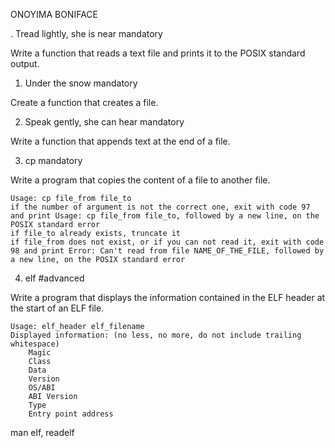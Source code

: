ONOYIMA BONIFACE

. Tread lightly, she is near
mandatory

Write a function that reads a text file and prints it to the POSIX standard output.

 

1. Under the snow
mandatory

Create a function that creates a file.

   

2. Speak gently, she can hear
mandatory

Write a function that appends text at the end of a file.

  


3. cp
mandatory

Write a program that copies the content of a file to another file.

    Usage: cp file_from file_to
    if the number of argument is not the correct one, exit with code 97 and print Usage: cp file_from file_to, followed by a new line, on the POSIX standard error
    if file_to already exists, truncate it
    if file_from does not exist, or if you can not read it, exit with code 98 and print Error: Can't read from file NAME_OF_THE_FILE, followed by a new line, on the POSIX standard error
    


4. elf
#advanced

Write a program that displays the information contained in the ELF header at the start of an ELF file.

    Usage: elf_header elf_filename
    Displayed information: (no less, no more, do not include trailing whitespace)
        Magic
        Class
        Data
        Version
        OS/ABI
        ABI Version
        Type
        Entry point address
    

man elf, readelf

